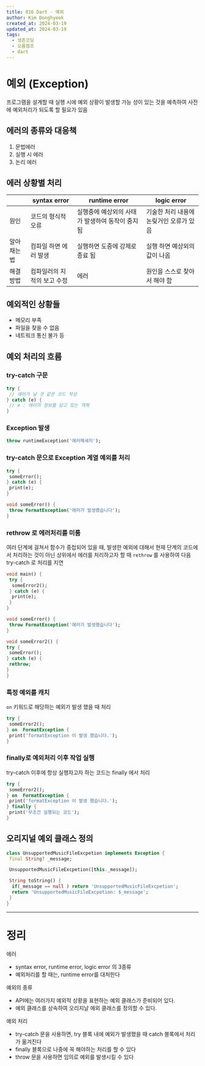```yaml
---
title: 016 Dart - 예외
author: Kim Donghyeok
created_at: 2024-03-19
updated_at: 2024-03-19
tags:
  - 생존코딩
  - 오름캠프
  - dart
---
```


# 예외 (Exception)

프로그램을 설계할 때 실행 시에  예외  상황이 발생할 가능 성이 있는 것을 예측하여 사전에 예외처리가 되도록 할 필요가 있음

## 에러의 종류와 대응책

1. 문법에러
2. 실행 시 에러
3. 논리 에러

## 에러 상황별 처리

|             | syntax error                | runtime error                                   | logic error                             |
| ----------- | --------------------------- | ----------------------------------------------- | --------------------------------------- |
| 원인        | 코드의 형식적 오류          | 실행중에 예상외의 사태가 발생하여 동작이 중지됨 | 기술한 처리 내용에 논맂거인 오류가 있음 |
| 알아채는 법 | 컴파일 하면 에러 발생       | 실행하면 도중에 강제로 종료 됨                  | 실행 하면 예상외의 값이 나옴            |
| 해결방법    | 컴파일러의 지적의 보고 수정 | 에러                                            | 원인을 스스로 찾아서 해야 함            |

## 예외적인 상황들

- 메모리 부족
- 파일을 찾을 수 없음
- 네트워크 통신 불가 등

## 예외 처리의 흐름

### try-catch 구문

```dart
try {
 // 에러가 날 것 같은 코드 작성
} catch (e) {
 // e : 에러의 정보를 담고 있는 객체
}
```

### Exception 발생

```dart
throw runtimeException('에러메세지');
```

### try-catch 문으로 Exception 계열 예외를 처리

```dart
try {
 someError();
} catch (e) {
 print(e);
}

void someError() {
 throw FormatException('에러가 발생했습니다');
}
```

### rethrow 로 에러처리를 미룸

여러 단계에 걸쳐서 함수가 중첩되어 있을 때, 발생한 예외에 대해서 현재 단계의 코드에서 처리하는 것이 아닌 상위에서 에러를 처리하고자 할 때 `rethrow` 를 사용하여 다음 try-catch 로 처리를 지연

```dart
void main() {
 try {
  someError2();
 } catch (e) {
  print(e);
 }
}

void someError() {
 throw FormatException('에러가 발생했습니다');
}

void someError2() {
try {
 someError();
} catch (e) {
 rethrow;
}
}
```

### 특정 예외를 캐치

`on`  키워드로 해당하는 예외가 발생 했을 때 처리

```dart
try {
 someError2();
} on  FormatException {
 print('formatException 이 발생 했습니다.');
}
```

### finally로 예외처리 이후 작업 실행

try-catch 이후에 항상 실행자고자 하는 코드는 finally 에서 처리

```dart
try {
 someError2();
} on  FormatException {
 print('formatException 이 발생 했습니다.');
} finally {
 print('무조건 실행되는 코드');
}
```

## 오리지널 예외 클래스 정의

```dart
class UnsupportedMusicFileExcpetion implements Exception {
 final String? _message;

 UnsupportedMusicFileExcpetion([this._message]);

 String toString() {
  if(_message == null ) return 'UnsupportedMusicFileExcpetion';
  return 'UnsupportedMusicFileExcpetion: $_message';
 }
}
```

---

# 정리

에러

- syntax error, runtime error, logic error 의 3종류
- 예외처리를 할 때는, runtime error를 대처한다

예외의 종류

- API에는 여러가지 예외적 상황을 표현하는 예외 클래스가 준비되어 있다.
- 예외 클래스를 상속하여 오리지날 예외 클래스를 정의할 수 있다.

예외 처리

- try-catch 문을 사용하면, try 블록 내에 예외가 발생했을 때 catch 블록에서 처리가 옮겨진다
- finally 블록으로 나중에 꼭 해야하는 처리를 할 수 있다
- throw 문을 사용하면 임의로 예외를 발생시킬 수 있다
